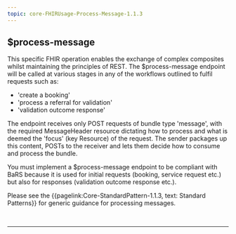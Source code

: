 ```yaml
---
topic: core-FHIRUsage-Process-Message-1.1.3
---
```


## $process-message 

This specific FHIR operation enables the exchange of complex composites whilst maintaining the principles of REST. The $process-message endpoint will be called at various stages in any of the workflows outlined to fulfil requests such as:

- 'create a booking'
- 'process a referral for validation' 
- 'validation outcome response'

The endpoint receives only POST requests of bundle type 'message', with the required MessageHeader resource dictating how to process and what is deemed the 'focus' (key Resource) of the request. The sender packages up this content, POSTs to the receiver and lets them decide how to consume and process the bundle. 

You must implement a $process-message endpoint to be compliant with BaRS because it is used for initial requests (booking, service request etc.) but also for responses (validation outcome response etc.).

Please see the {{pagelink:Core-StandardPattern-1.1.3, text: Standard Patterns}} for generic guidance for processing messages.

<br>
<hr> 